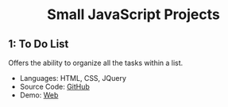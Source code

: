 <h1 align="center">Small JavaScript Projects</h1>

## 1: To Do List

Offers the ability to organize all the tasks within a list.

- Languages: HTML, CSS, JQuery
- Source Code: [GitHub](https://github.com/katie8605/Small-JavaScript-Projects/tree/master/toDoList)
- Demo: [Web](https://katie8605.github.io/Small-JavaScript-Projects/toDoList/)

